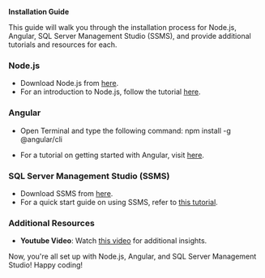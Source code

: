 **Installation Guide**

This guide will walk you through the installation process for Node.js, Angular, SQL Server Management Studio (SSMS), and provide additional tutorials and resources for each.

### Node.js
- Download Node.js from [here](https://nodejs.org/en/download/current).
- For an introduction to Node.js, follow the tutorial [here](https://nodejs.org/en/learn/getting-started/introduction-to-nodejs).

### Angular
- Open Terminal and type the following command:
npm install -g @angular/cli

- For a tutorial on getting started with Angular, visit [here](https://angular.io/tutorial/first-app).

### SQL Server Management Studio (SSMS)
- Download SSMS from [here](https://learn.microsoft.com/en-us/sql/ssms/download-sql-server-management-studio-ssms?view=sql-server-ver16#download-ssms).
- For a quick start guide on using SSMS, refer to [this tutorial](https://learn.microsoft.com/en-us/sql/ssms/quickstarts/ssms-connect-query-sql-server?view=sql-server-ver16).

### Additional Resources
- **Youtube Video**: Watch [this video](https://www.youtube.com/watch?v=9ZD7cKIaxdM) for additional insights.

Now, you're all set up with Node.js, Angular, and SQL Server Management Studio! Happy coding!
